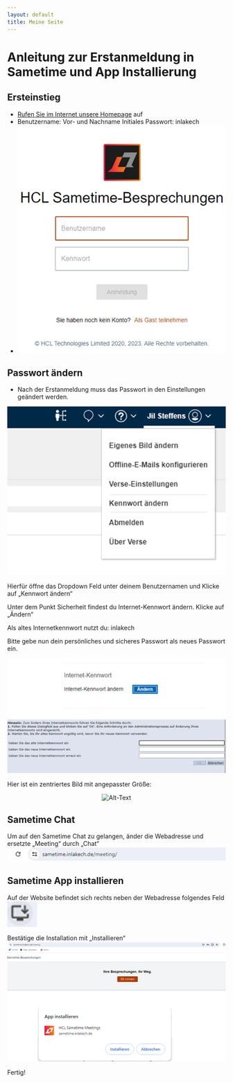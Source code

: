 ```yaml
---
layout: default
title: Meine Seite
---
```


# Anleitung zur Erstanmeldung in Sametime und App Installierung  

## Ersteinstieg
- [Rufen Sie im Internet unsere Homepage](https://sametime.inlakech.de/login) auf
- Benutzername: Vor- und Nachname Initiales Passwort: inlakech
- ![alt text](../resources/image-1.png)


## Passwort ändern

- Nach der Erstanmeldung muss das Passwort in den Einstellungen geändert werden.

![alt text](../resources/image.png)

Hierfür öffne das Dropdown Feld unter deinem Benutzernamen und Klicke auf „Kennwort ändern“

Unter dem Punkt Sicherheit findest du Internet-Kennwort ändern. 
Klicke auf „Ändern“

Als altes Internetkennwort nutzt du: inlakech

Bitte gebe nun dein persönliches 
und sicheres Passwort als neues Passwort ein.

![Alt-Text](../resources/image-3.png)

Hier ist ein zentriertes Bild mit angepasster Größe:

<p align="center">
  <img src="/resources/image-3.png" alt="Alt-Text" width="500" height="300">
</p>


## Sametime Chat
Um auf den Sametime Chat zu gelangen, änder die Webadresse und ersetzte „Meeting“ durch „Chat“
![alt text](../resources/image-4.png)


## Sametime App installieren
Auf der Website befindet sich rechts neben der Webadresse folgendes Feld
![alt text](../resources/image-7.png)

Bestätige die Installation mit „Installieren“ 
![alt text](../resources/image-5.png)

Fertig!

